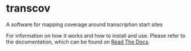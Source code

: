 # transcov
A software for mapping coverage around transcription start sites

For information on how it works and how to install and use. Please refer to the documentation, which can be found on [Read The Docs](https://transcov.readthedocs.io/en/latest/index.html).
